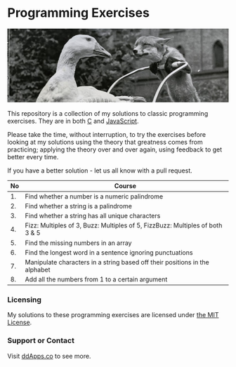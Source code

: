 Programming Exercises
==============
![](https://raw.githubusercontent.com/duliodenis/programming-exercises/master/art/fox-and-goose.jpg)

This repository is a collection of my solutions to classic programming exercises. 
They are in both [C](http://www.cprogramming.com/whyc.html) and [JavaScript](http://speakingjs.com/es5/ch02.html).

Please take the time, without interruption, to try the exercises before looking at my solutions using the theory that greatness comes from practicing; applying the theory over and over again, using feedback to get better every time. 

If you have a better solution - let us all know with a pull request. 

No  | Course
------------- | -------------
1. | Find whether a number is a numeric palindrome
2. | Find whether a string is a palindrome
3. | Find whether a string has all unique characters 
4. | Fizz: Multiples of 3, Buzz: Multiples of 5, FizzBuzz: Multiples of both 3 & 5
5. | Find the missing numbers in an array 
6. | Find the longest word in a sentence ignoring punctuations  
7. | Manipulate characters in a string based off their positions in the alphabet
8. | Add all the numbers from 1 to a certain argument


### Licensing
My solutions to these programming exercises are licensed under [the MIT License](https://github.com/duliodenis/programming-exercises/blob/master/LICENSE).

### Support or Contact
Visit [ddApps.co](http://ddapps.co) to see more.
